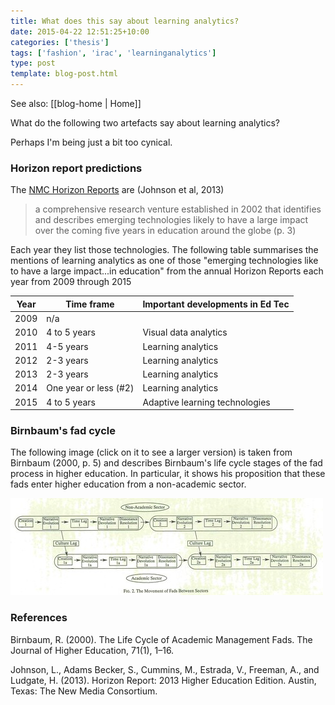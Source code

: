 ```yaml
---
title: What does this say about learning analytics?
date: 2015-04-22 12:51:25+10:00
categories: ['thesis']
tags: ['fashion', 'irac', 'learninganalytics']
type: post
template: blog-post.html
---
```


See also: [[blog-home | Home]]

What do the following two artefacts say about learning analytics?

Perhaps I'm being just a bit too cynical.

### Horizon report predictions

The [NMC Horizon Reports](http://www.nmc.org/nmc-horizon/) are (Johnson et al, 2013)

> a comprehensive research venture established in 2002 that identifies and describes emerging technologies likely to have a large impact over the coming five years in education around the globe (p. 3)

Each year they list those technologies. The following table summarises the mentions of learning analytics as one of those "emerging technologies like to have a large impact...in education" from the annual Horizon Reports each year from 2009 through 2015

| Year | Time frame | Important developments in Ed Tec |
| --- | --- | --- |
| 2009 | n/a |  |
| 2010 | 4 to 5 years | Visual data analytics |
| 2011 | 4-5 years | Learning analytics |
| 2012 | 2-3 years | Learning analytics |
| 2013 | 2-3 years | Learning analytics |
| 2014 | One year or less (#2) | Learning analytics |
| 2015 | 4 to 5 years | Adaptive learning technologies |

### Birnbaum's fad cycle

The following image (click on it to see a larger version) is taken from Birnbaum (2000, p. 5) and describes Birnbaum's life cycle stages of the fad process in higher education. In particular, it shows his proposition that these fads enter higher education from a non-academic sector.

[![fadCycle](images/17042096908_84fb497ed3.jpg)](https://www.flickr.com/photos/david_jones/17042096908 "fadCycle by David Jones, on Flickr")

### References

Birnbaum, R. (2000). The Life Cycle of Academic Management Fads. The Journal of Higher Education, 71(1), 1–16.

Johnson, L., Adams Becker, S., Cummins, M., Estrada, V., Freeman, A., and Ludgate, H. (2013). Horizon Report: 2013 Higher Education Edition. Austin, Texas: The New Media Consortium.